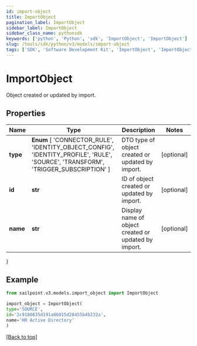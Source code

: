 ```yaml
---
id: import-object
title: ImportObject
pagination_label: ImportObject
sidebar_label: ImportObject
sidebar_class_name: pythonsdk
keywords: ['python', 'Python', 'sdk', 'ImportObject', 'ImportObject']
slug: /tools/sdk/python/v3/models/import-object
tags: ['SDK', 'Software Development Kit', 'ImportObject', 'ImportObject']
---
```


# ImportObject

Object created or updated by import.

## Properties

| Name | Type | Description | Notes |
| --- | --- | --- | --- |
| **type** | **Enum** [ 'CONNECTOR_RULE', 'IDENTITY_OBJECT_CONFIG', 'IDENTITY_PROFILE', 'RULE', 'SOURCE', 'TRANSFORM', 'TRIGGER_SUBSCRIPTION' ] | DTO type of object created or updated by import. | [optional] |
| **id** | **str** | ID of object created or updated by import. | [optional] |
| **name** | **str** | Display name of object created or updated by import. | [optional] |

}

## Example

```python
from sailpoint.v3.models.import_object import ImportObject

import_object = ImportObject(
type='SOURCE',
id='2c9180835d191a86015d28455b4b232a',
name='HR Active Directory'
)

```

[[Back to top]](#)
